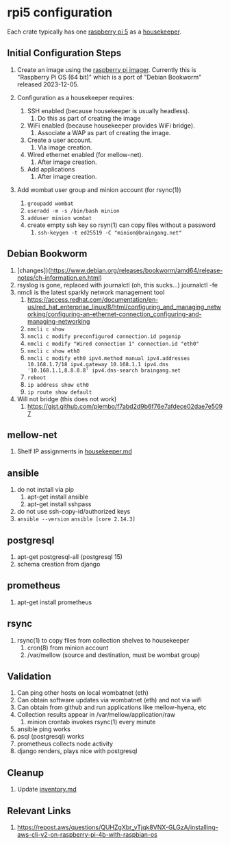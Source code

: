 # rpi5 configuration
Each crate typically has one [raspberry pi 5](https://www.raspberrypi.com/products/raspberry-pi-5/) as a [housekeeper](https://github.com/guycole/mellow-wombat/blob/main/shelf/housekeeper.md).

## Initial Configuration Steps
1. Create an image using the [raspberry pi imager](https://www.raspberrypi.com/news/raspberry-pi-imager-imaging-utility/).  Currently this is "Raspberry Pi OS (64 bit)" which is a port of "Debian Bookworm" released 2023-12-05.
1. Configuration as a housekeeper requires:
    1.  SSH enabled (because housekeeper is usually headless).
        1. Do this as part of creating the image
    1.  WiFi enabled (because housekeeper provides WiFi bridge).
        1. Associate a WAP as part of creating the image.
    1.  Create a user account.
        1. Via image creation.
    1.  Wired ethernet enabled (for mellow-net).
        1. After image creation.
    1.  Add applications
        1. After image creation.

1. Add wombat user group and minion account (for rsync(1))
    1. ```groupadd wombat```
    1. ```useradd -m -s /bin/bash minion```
    1. ```adduser minion wombat```
    1. create empty ssh key so rsyn(1) can copy files without a password
        1. ```ssh-keygen -t ed25519 -C "minion@braingang.net"```

## Debian Bookworm
1. [changes])(https://www.debian.org/releases/bookworm/amd64/release-notes/ch-information.en.html)
1. rsyslog is gone, replaced with journalctl (oh, this sucks...) journalctl -fe
1. nmcli is the latest sparkly network management tool
    1. https://access.redhat.com/documentation/en-us/red_hat_enterprise_linux/8/html/configuring_and_managing_networking/configuring-an-ethernet-connection_configuring-and-managing-networking
    1. ```nmcli c show```
    1. ```nmcli c modify preconfigured connection.id pogonip```
    1. ```nmcli c modify "Wired connection 1" connection.id "eth0"```
    1. ```nmcli c show eth0```
    1. ```nmcli c modify eth0 ipv4.method manual ipv4.addresses 10.168.1.7/18 ipv4.gateway 10.168.1.1 ipv4.dns '10.168.1.1,8.8.8.8' ipv4.dns-search braingang.net```
    1. ```reboot```
    1. ```ip address show eth0```
    1. ```ip route show default```
1. Will not bridge (this does not work)
    1. https://gist.github.com/plembo/f7abd2d9b6f76e7afdece02dae7e5097

## mellow-net
1. Shelf IP assignments in [housekeeper.md](https://github.com/guycole/mellow-wombat/blob/main/shelf/housekeeper.md)

## ansible
1. do not install via pip
    1. apt-get install ansible
    1. apt-get install sshpass
1. do not use ssh-copy-id/authorized keys
1. ```ansible --version```
    ```ansible [core 2.14.3]```

## postgresql
1. apt-get postgresql-all (postgresql 15)
1. schema creation from django

## prometheus
1. apt-get install prometheus

## rsync
1. rsync(1) to copy files from collection shelves to housekeeper
    1. cron(8) from minion account 
    1. /var/mellow (source and destination, must be wombat group)

## Validation
1.  Can ping other hosts on local wombatnet (eth)
1.  Can obtain software updates via wombatnet (eth) and not via wifi
1.  Can obtain from github and run applications like mellow-hyena, etc
1.  Collection results appear in /var/mellow/application/raw
    1. minion crontab invokes rsync(1) every minute
1.  ansible ping works
1.  psql (postgresql) works
1.  prometheus collects node activity
1.  django renders, plays nice with postgresql

## Cleanup
1.  Update [inventory.md](https://github.com/guycole/mellow-wombat/blob/main/infra/inventory.md)

## Relevant Links
1. https://repost.aws/questions/QUHZgXbr_vTjqk8VNX-GLGzA/installing-aws-cli-v2-on-raspberry-pi-4b-with-raspbian-os